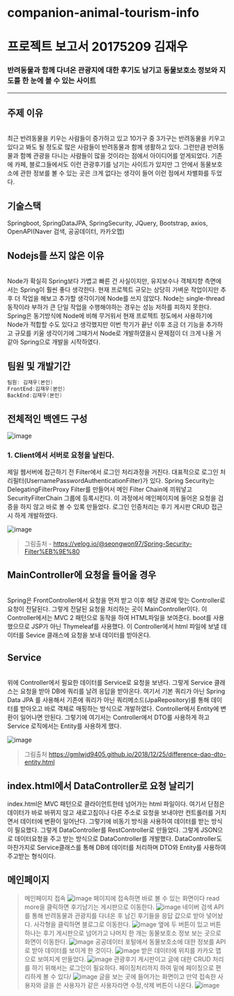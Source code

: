 # companion-animal-tourism-info

# 프로젝트 보고서 20175209 김재우

<h3>반려동물과 함께 다녀온 관광지에 대한 후기도 남기고 동물보호소 정보와 지도를 한 눈에 볼 수 있는 사이트</h3>
<hr>

<h2>주제 이유</h2>
<br>
 최근 반려동물을 키우는 사람들이 증가하고 있고 10가구 중 3가구는 반려동물을 키우고 있다고 봐도 될 정도로 많은 사람들이 반려동물과 함께 생활하고 있다. 그런만큼 반려동물과 함꼐 관광을 다니는 사람들이 많을 것이라는 점에서 아이디어를 얻게되었다. 기존에 카페, 블로그들에서도 이런 관광후기를 남기는 사이트가 있지만 그 안에서 동물보호소에 관한 정보를 볼 수 있는 곳은 크게 없다는 생각이 들어 이런 점에서 차별화를 두었다. 

<h2>기술스택</h2>
  Springboot, SpringDataJPA, SpringSecurity, JQuery, Bootstrap, axios, OpenAPI(Naver 검색, 공공데이터, 카카오맵) 
  
<h2>Nodejs를 쓰지 않은 이유</h2> 
<br>
Node가 확실히 Spring보다 가볍고 빠른 건 사실이지만, 유지보수나 객체지향 측면에서는 Spring이 훨씬 좋다 생각한다. 현재 프로젝트 규모는 상당히 가벼운 작업이지만 추후 더 작업을 해보고 추가할 생각이기에 Node를 쓰지 않았다. Node는 single-thread 동작이라 부하가 큰 단일 작업을 수행해야하는 경우는 성능 저하를 피하지 못한다. Spring은 동기방식에 Node에 비해 무거워서 현재 프로젝트 정도에서 사용하기에 Node가 적합할 수도 있다고 생각했지만 이번 학기가 끝난 이후 조금 더 기능을 추가하고 규모를 키울 생각이기에 그때가서 Node로 개발하였을시 문제점이 더 크게 나올 거 같아 Spring으로 개발을 시작하였다.

<h2>팀원 및 개발기간</h2>

```C
팀원: 김재우(본인)
FrontEnd:김재우(본인)
BackEnd:김재우(본인)
```

<h2>전체적인 백엔드 구성</h2>

![image](https://user-images.githubusercontent.com/79129475/206648243-c7202909-00a9-4259-8975-fe1006852114.png)
<h3>1. Client에서 서버로 요청을 날린다.</h3>
제일 웹서버에 접근하기 전 Filter에서 로그인 처리과정을 거친다. 대표적으로 로그인 처리필터(UsernamePasswordAuthenticationFilter)가 있다. Spring Security는 DelegatingFilterProxy Filter를 만들어서 메인 Filter Chain에 끼워넣고 SecurityFilterChain 그룹에 등록시킨다. 이 과정에서 메인페이지에 들어온 요청을 검증을 하지 않고 바로 볼 수 있록 만들었다. 로그인 인증처리는 후기 게시판 CRUD 접근시 하게 개발하였다.

![image](https://user-images.githubusercontent.com/79129475/206649487-aebd304c-8b32-46c3-ac2f-52b2c949963f.png)

 > 그림출처 - https://velog.io/@seongwon97/Spring-Security-Filter%EB%9E%80
 
 
 <h2>MainController에 요청을 들어올 경우</h2>
 <br>
 Spring은 FrontController에서 요청을 먼저 받고 이후 해당 경로에 맞는 Controller로 요청이 전달된다. 그렇게 전달된 요청을 처리하는 곳이 MainController이다. 이 Controller에서는 MVC 2 패턴으로 동작을 하여 HTML파일을 보여준다. boot를 사용했으므로 JSP가 아닌 Thymeleaf를 사용했다.
 이 Controller에서 html 파일에 보낼 데이터를 Sevice 클래스에 요청을 보내 데이터를 받아온다. 
 
 <h2>Service </h2>
 <br>
위에 Controller에서 필요한 데이터를 Service로 요청을 보낸다. 그렇게 Service 클래스는 요청을 받아 DB에 쿼리를 날려 응답을 받아온다. 여기서 기본 쿼리가 아닌 Spring Data JPA 를 사용해서 기존에 쿼리가 아닌 쿼리메소드(JpaRepository)를 통해 데이터를 받아오고 바로 객체로 매핑하는 방식으로 개발하였다. Controller에서 Entity에 변환이 일어나면 안된다. 그렇기에 여기서는 Controller에서 DTO를 사용하게 하고 Service 로직에서는 Entity를 사용하게 했다.
<br>


![image](https://user-images.githubusercontent.com/79129475/206824425-c34cf21f-334f-4ae0-bb77-6e84863bb50c.png)

> 그림출처 https://gmlwjd9405.github.io/2018/12/25/difference-dao-dto-entity.html


<h2>index.html에서 DataController로 요청 날리기</h2>
index.html은 MVC 패턴으로 클라이언트한테 넘어가는 html 파일이다. 여기서 단점은 데이터가 바로 바뀌지 않고 새로고침이나 다른 주소로 요청을 보내야만 컨트롤러를 거치면서 데이터에 변환이 일어난다. 그렇기에 비동기 방식을 사용하여 데이터를 받는 방식이 필요했다. 그렇게 DataController를 RestController로 만들었다. 그렇게 JSON으로 데이터요청을 주고 받는 방식으로 DataController를 개발했다. DataController도 마찬가지로 Service클래스를 통해 DB에 데이터를 처리하며 DTO와 Entity를 사용하여 주고받는 형식이다.

<h2>메인페이지</h2>

> 메인페이지 접속
![image](https://user-images.githubusercontent.com/79129475/206825031-42321fbd-1e16-4bcc-b0d6-0d814eb32097.png)
> 페이지에 접속하면 바로 볼 수 있는 화면이다 read more을 클릭하면 후기남기는 게시판으로 이동한다.
![image](https://user-images.githubusercontent.com/79129475/206825046-e906b8bd-696d-4941-9226-d798fc5f3729.png)
> 네이버 검색 API를 통해 반려동물과 관광지를 다녀온 후 남긴 후기들을 응답 값으로 받아 넣어놨다. 사각형을 클릭하면 블로그로 이동한다.
![image](https://user-images.githubusercontent.com/79129475/206825078-8bb9b4d6-c9a3-452f-8d72-e259840df4fd.png)
> 옆에 두 버튼이 있고 버튼 하나는 후기 게시판으로 넘어가고 나머지 한 개는 동물보호소 정보 보는 곳으로 화면이 이동한다.
![image](https://user-images.githubusercontent.com/79129475/206825087-adfe95fc-207f-4047-a39e-6a7a3406f172.png)
> 공공데이터 포털에서 동물보호소에 대한 정보를 API로 받아 데이터를 보이게 한 것이다.
![image](https://user-images.githubusercontent.com/79129475/206825096-6539af0d-ae49-4f2c-8ee7-6ed4805bcfe4.png)
> 받은 데이터에 위치를 카카오 맵으로 보여지게 만들었다.
![image](https://user-images.githubusercontent.com/79129475/206825107-cfc76e3a-0e4e-476a-9b11-209a00f24c38.png)
> 관광후기 게시판이고 글에 대한 CRUD 처리를 하기 위해서는 로그인이 필요하다. 페이징처리까지 하여 밑에 페이징으로 편리하게 볼 수 있다/
![image](https://user-images.githubusercontent.com/79129475/206825115-33ec35ca-591e-4d8b-8939-689c05246433.png)
> 글을 보는 곳에 들어가는 화면이고 만약 접속한 사용자와 글을 쓴 사용자가 같은 사용자라면 수정,삭제 버튼이 나온다.
![image](https://user-images.githubusercontent.com/79129475/206825127-c9bb76c5-4b48-4d16-8f24-d6f2feab1793.png)





